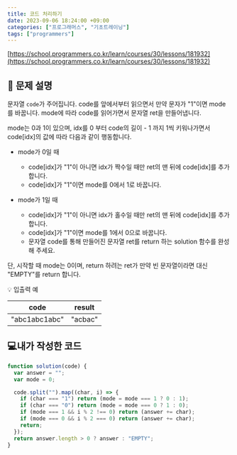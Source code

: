```yaml
---
title: 코드 처리하기
date: 2023-09-06 18:24:00 +09:00
categories: ["프로그래머스", "기초트레이닝"]
tags: ["programmers"]
---
```


[https://school.programmers.co.kr/learn/courses/30/lessons/181932](https://school.programmers.co.kr/learn/courses/30/lessons/181932)

## 📔 문제 설명

문자열 `code`가 주어집니다.
code를 앞에서부터 읽으면서 만약 문자가 "1"이면 mode를 바꿉니다. mode에 따라 code를 읽어가면서 문자열 ret을 만들어냅니다.

mode는 0과 1이 있으며, idx를 0 부터 code의 길이 - 1 까지 1씩 키워나가면서 code[idx]의 값에 따라 다음과 같이 행동합니다.

- mode가 0일 때

  - code[idx]가 "1"이 아니면 idx가 짝수일 때만 ret의 맨 뒤에 code[idx]를 추가합니다.
  - code[idx]가 "1"이면 mode를 0에서 1로 바꿉니다.

- mode가 1일 때
  - code[idx]가 "1"이 아니면 idx가 홀수일 때만 ret의 맨 뒤에 code[idx]를 추가합니다.
  - code[idx]가 "1"이면 mode를 1에서 0으로 바꿉니다.
  - 문자열 code를 통해 만들어진 문자열 ret를 return 하는 solution 함수를 완성해 주세요.

단, 시작할 때 mode는 0이며, return 하려는 ret가 만약 빈 문자열이라면 대신 "EMPTY"를 return 합니다.

💡 입출력 예

|     code      | result  |
| :-----------: | :-----: |
| "abc1abc1abc" | "acbac" |

## 💻내가 작성한 코드

```js
function solution(code) {
  var answer = "";
  var mode = 0;

  code.split("").map((char, i) => {
    if (char === "1") return (mode = mode === 1 ? 0 : 1);
    if (char === "0") return (mode = mode === 0 ? 1 : 0);
    if (mode === 1 && i % 2 !== 0) return (answer += char);
    if (mode === 0 && i % 2 === 0) return (answer += char);
    return;
  });
  return answer.length > 0 ? answer : "EMPTY";
}
```
